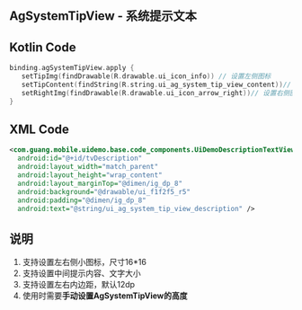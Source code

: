 ## AgSystemTipView - 系统提示文本

## Kotlin Code

```kotlin
binding.agSystemTipView.apply {
   setTipImg(findDrawable(R.drawable.ui_icon_info)) // 设置左侧图标
   setTipContent(findString(R.string.ui_ag_system_tip_view_content))// 设置提示文字内容
   setRightImg(findDrawable(R.drawable.ui_icon_arrow_right))// 设置右侧图标
}	
```

## XML Code

```xml
<com.guang.mobile.uidemo.base.code_components.UiDemoDescriptionTextView
  android:id="@+id/tvDescription"
  android:layout_width="match_parent"
  android:layout_height="wrap_content"
  android:layout_marginTop="@dimen/ig_dp_8"
  android:background="@drawable/ui_f1f2f5_r5"
  android:padding="@dimen/ig_dp_8"
  android:text="@string/ui_ag_system_tip_view_description" />
```

## 说明

1. 支持设置左右侧小图标，尺寸16*16
2. 支持设置中间提示内容、文字大小
3. 支持设置左右内边距，默认12dp
4. 使用时需要**手动设置AgSystemTipView的高度**



